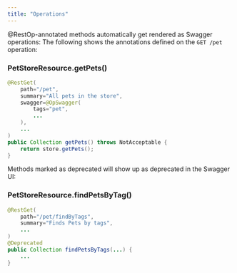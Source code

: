 ```yaml
---
title: "Operations"
---
```


@RestOp-annotated methods automatically get rendered as Swagger operations:
The following shows the annotations defined on the `GET /pet` operation:
### PetStoreResource.getPets()


```java
@RestGet(
    path="/pet",
    summary="All pets in the store",
    swagger=@OpSwagger(
        tags="pet",
        ...
    ),
    ...
)
public Collection getPets() throws NotAcceptable {
    return store.getPets();
}
```


Methods marked as deprecated will show up as deprecated in the Swagger UI:
### PetStoreResource.findPetsByTag()


```java
@RestGet(
    path="/pet/findByTags",
    summary="Finds Pets by tags",
    ...
)
@Deprecated
public Collection findPetsByTags(...) {
    ...
}

```
